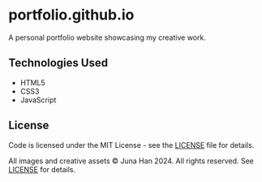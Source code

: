 # portfolio.github.io

A personal portfolio website showcasing my creative work.

## Technologies Used

- HTML5
- CSS3
- JavaScript

## License

Code is licensed under the MIT License - see the [LICENSE](LICENSE) file for details.

All images and creative assets © Juna Han 2024. All rights reserved. See [LICENSE](LICENSE) for details.
